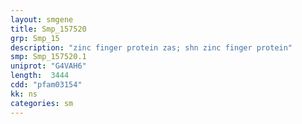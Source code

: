 ```yaml
---
layout: smgene
title: Smp_157520
grp: Smp_15
description: "zinc finger protein zas; shn zinc finger protein"
smp: Smp_157520.1
uniprot: "G4VAH6"
length:  3444
cdd: "pfam03154"
kk: ns
categories: sm
---
```

